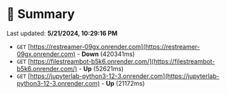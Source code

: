 # 📖 Summary
Last updated: **5/21/2024, 10:29:16 PM**

- `GET` [https://restreamer-09gx.onrender.com](https://restreamer-09gx.onrender.com) - **Down** (420341ms)
- `GET` [https://filestreambot-b5k6.onrender.com/](https://filestreambot-b5k6.onrender.com/) - **Up** (52621ms)
- `GET` [https://jupyterlab-python3-12-3.onrender.com](https://jupyterlab-python3-12-3.onrender.com) - **Up** (21172ms)
